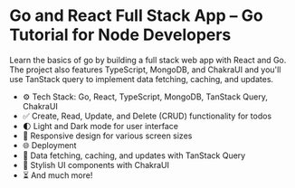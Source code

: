# Go and React Full Stack App – Go Tutorial for Node Developers

Learn the basics of go by building a full stack web app with React and Go. The project also features TypeScript, MongoDB, and ChakraUI and you'll use TanStack query to implement data fetching, caching, and updates.

- ⚙️ Tech Stack: Go, React, TypeScript, MongoDB, TanStack Query, ChakraUI
- ✅ Create, Read, Update, and Delete (CRUD) functionality for todos
- 🌓 Light and Dark mode for user interface
- 📱 Responsive design for various screen sizes
- 🌐 Deployment
- 🔄 Data fetching, caching, and updates with TanStack Query
- 🎨 Stylish UI components with ChakraUI
- ⏳ And much more!
